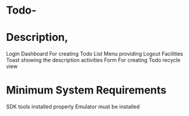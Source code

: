 # Todo-
# Description,

Login
Dashboard For creating Todo List
Menu
providing Logout Facilities
Toast showing the description activities
Form For creating Todo
recycle view

# Minimum System Requirements
SDK tools installed properly
Emulator must be installed
